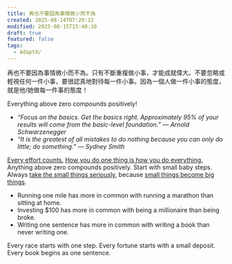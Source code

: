 ```yaml
---
title: 再也不要因為事情微小而不為
created: 2025-08-14T07:29:22
modified: 2025-08-15T15:40:38
draft: true
featured: false
tags:
  - AdaptX/
---
```


再也不要因為事情微小而不為。只有不斷重複做小事，才能成就偉大。不要忽略或輕視任何一件小事，要很認真地對待每一件小事。因為一個人做一件小事的態度，就是他/她做每一件事的態度！

Everything above zero compounds positively!

* _“Focus on the basics. Get the basics right. Approximately 95% of your results will come from the basic-level foundation.” — Arnold Schwarzenegger_
* _“It is the greatest of all mistakes to do nothing because you can only do little; do something.” — Sydney Smith_

[Every effort counts.](https://www.sahilbloom.com/newsletter/youre-always-building-your-own-house) [How you do one thing is how you do everything.](https://www.goodreads.com/work/quotes/21977839-leaders-eat-last-why-some-teams-pull-together-and-others-don-t) Anything above zero compounds positively. Start with small baby steps. Always [take the small things seriously](https://terrytao.wordpress.com/career-advice/be-professional-in-your-work/), because [small things become big things](https://youtu.be/mZPN9W-jPm4).

* Running one mile has more in common with running a marathon than sitting at home.
* Investing $100 has more in common with being a millionaire than being broke.
* Writing one sentence has more in common with writing a book than never writing one.

Every race starts with one step. Every fortune starts with a small deposit. Every book begins as one sentence.
